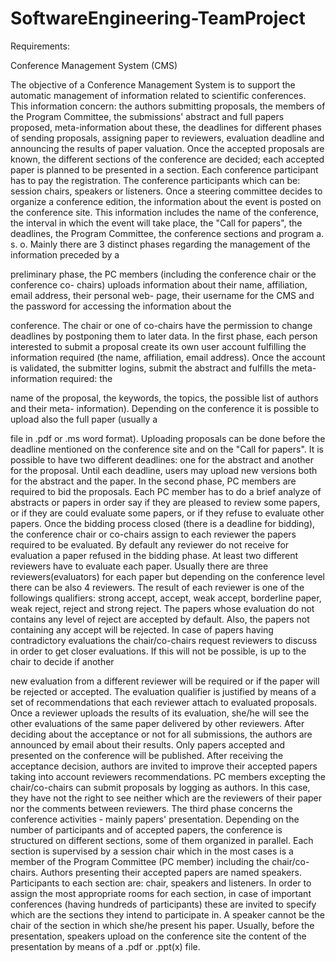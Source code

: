 # SoftwareEngineering-TeamProject

Requirements:

Conference Management System (CMS)

The objective of a Conference Management System is to support the automatic management of
information related to scientific conferences. This information concern: the authors submitting
proposals, the members of the Program Committee, the submissions' abstract and full papers
proposed, meta-information about these, the deadlines for different phases of sending
proposals, assigning paper to reviewers, evaluation deadline and announcing the results of
paper valuation. Once the accepted proposals are known, the different sections of the
conference are decided; each accepted paper is planned to be presented in a section. Each
conference participant has to pay the registration. The conference participants which can be:
session chairs, speakers or listeners.
Once a steering committee decides to organize a conference edition, the information about the
event is posted on the conference site. This information includes the name of the conference,
the interval in which the event will take place, the "Call for papers", the deadlines, the Program
Committee, the conference sections and program a. s. o.
Mainly there are 3 distinct phases regarding the management of the information preceded by a

preliminary phase, the PC members (including the conference chair or the conference co-
chairs) uploads information about their name, affiliation, email address, their personal web-
page, their username for the CMS and the password for accessing the information about the

conference. The chair or one of co-chairs have the permission to change deadlines by
postponing them to later data.
In the first phase, each person interested to submit a proposal create its own user account
fulfilling the information required (the name, affiliation, email address). Once the account is
validated, the submitter logins, submit the abstract and fulfills the meta-information required: the

name of the proposal, the keywords, the topics, the possible list of authors and their meta-
information). Depending on the conference it is possible to upload also the full paper (usually a

file in .pdf or .ms word format). Uploading proposals can be done before the deadline
mentioned on the conference site and on the "Call for papers". It is possible to have two
different deadlines: one for the abstract and another for the proposal. Until each deadline, users
may upload new versions both for the abstract and the paper.
In the second phase, PC members are required to bid the proposals. Each PC member has to
do a brief analyze of abstracts or papers in order say if they are pleased to review some papers,
or if they are could evaluate some papers, or if they refuse to evaluate other papers. Once the
bidding process closed (there is a deadline for bidding), the conference chair or co-chairs assign
to each reviewer the papers required to be evaluated. By default any reviewer do not receive
for evaluation a paper refused in the bidding phase. At least two different reviewers have to
evaluate each paper. Usually there are three reviewers(evaluators) for each paper but
depending on the conference level there can be also 4 reviewers. The result of each reviewer is
one of the followings qualifiers: strong accept, accept, weak accept, borderline paper, weak
reject, reject and strong reject. The papers whose evaluation do not contains any level of reject
are accepted by default. Also, the papers not containing any accept will be rejected. In case of
papers having contradictory evaluations the chair/co-chairs request reviewers to discuss in
order to get closer evaluations. If this will not be possible, is up to the chair to decide if another

new evaluation from a different reviewer will be required or if the paper will be rejected or
accepted. The evaluation qualifier is justified by means of a set of recommendations that each
reviewer attach to evaluated proposals. Once a reviewer uploads the results of its evaluation,
she/he will see the other evaluations of the same paper delivered by other reviewers. After
deciding about the acceptance or not for all submissions, the authors are announced by email
about their results. Only papers accepted and presented on the conference will be published.
After receiving the acceptance decision, authors are invited to improve their accepted papers
taking into account reviewers recommendations. PC members excepting the chair/co-chairs
can submit proposals by logging as authors. In this case, they have not the right to see neither
which are the reviewers of their paper nor the comments between reviewers.
The third phase concerns the conference activities - mainly papers' presentation. Depending on
the number of participants and of accepted papers, the conference is structured on different
sections, some of them organized in parallel. Each section is supervised by a session chair
which in the most cases is a member of the Program Committee (PC member) including the
chair/co-chairs. Authors presenting their accepted papers are named speakers. Participants to
each section are: chair, speakers and listeners. In order to assign the most appropriate rooms
for each section, in case of important conferences (having hundreds of participants) these are
invited to specify which are the sections they intend to participate in. A speaker cannot be the
chair of the section in which she/he present his paper. Usually, before the presentation,
speakers upload on the conference site the content of the presentation by means of a .pdf or
.ppt(x) file.
